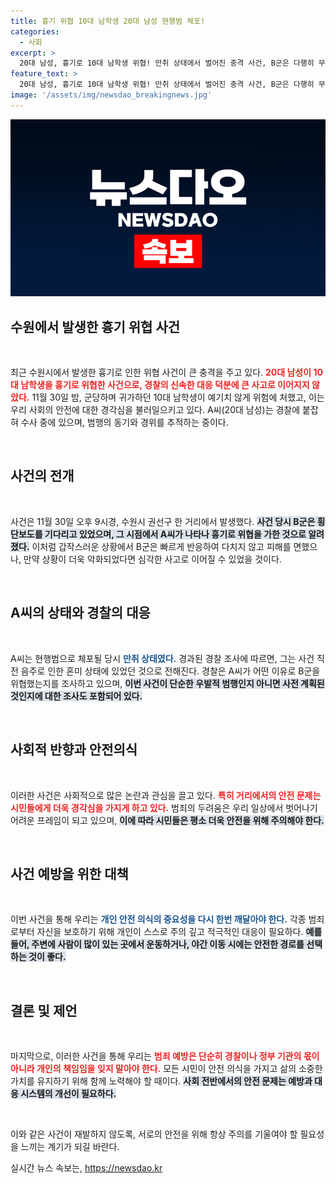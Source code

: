```yaml
---
title: 흉기 위협 10대 남학생 20대 남성 현행범 체포!
categories:
  - 사회
excerpt: >
  20대 남성, 흉기로 10대 남학생 위협! 만취 상태에서 벌어진 충격 사건, B군은 다행히 무사. 경찰 조사 이어지며 범행 동기 밝혀질까? 클릭해서 자세히 알아보세요!
feature_text: >
  20대 남성, 흉기로 10대 남학생 위협! 만취 상태에서 벌어진 충격 사건, B군은 다행히 무사. 경찰 조사 이어지며 범행 동기 밝혀질까? 클릭해서 자세히 알아보세요!
image: '/assets/img/newsdao_breakingnews.jpg'
---
```


<p><img src="/assets/img/newsdao_breakingnews.jpg" alt="firstkoreanews 속보" /></p>

<h2 data-ke-size="size26">수원에서 발생한 흉기 위협 사건</h2>

<p data-ke-size="size16">&nbsp;</p> 

<p>최근 수원시에서 발생한 흉기로 인한 위협 사건이 큰 충격을 주고 있다. <b><span style="color: #ee2323;">20대 남성이 10대 남학생을 흉기로 위협한 사건으로, 경찰의 신속한 대응 덕분에 큰 사고로 이어지지 않았다.</span></b> 11월 30일 밤, 군당하며 귀가하던 10대 남학생이 예기치 않게 위험에 처했고, 이는 우리 사회의 안전에 대한 경각심을 불러일으키고 있다. A씨(20대 남성)는 경찰에 붙잡혀 수사 중에 있으며, 범행의 동기와 경위를 추적하는 중이다.</p>

<p data-ke-size="size16">&nbsp;</p>

<h2 data-ke-size="size26">사건의 전개</h2>

<p data-ke-size="size16">&nbsp;</p> 

<p>사건은 11월 30일 오후 9시경, 수원시 권선구 한 거리에서 발생했다. <b><span style="background-color: #21538527;">사건 당시 B군은 횡단보도를 기다리고 있었으며, 그 시점에서 A씨가 나타나 흉기로 위협을 가한 것으로 알려졌다.</span></b> 이처럼 갑작스러운 상황에서 B군은 빠르게 반응하여 다치지 않고 피해를 면했으나, 만약 상황이 더욱 악화되었다면 심각한 사고로 이어질 수 있었을 것이다.</p>

<p data-ke-size="size16">&nbsp;</p>

<h2 data-ke-size="size26">A씨의 상태와 경찰의 대응</h2>

<p data-ke-size="size16">&nbsp;</p> 

<p>A씨는 현행범으로 체포될 당시 <b><span style="color: #1a5490;">만취 상태였다.</span></b> 경과된 경찰 조사에 따르면, 그는 사건 직전 음주로 인한 혼미 상태에 있었던 것으로 전해진다. 경찰은 A씨가 어떤 이유로 B군을 위협했는지를 조사하고 있으며, <b><span style="background-color: #21538527;">이번 사건이 단순한 우발적 범행인지 아니면 사전 계획된 것인지에 대한 조사도 포함되어 있다.</span></b></p>

<p data-ke-size="size16">&nbsp;</p>

<h2 data-ke-size="size26">사회적 반향과 안전의식</h2>

<p data-ke-size="size16">&nbsp;</p> 

<p>이러한 사건은 사회적으로 많은 논란과 관심을 끌고 있다. <b><span style="color: #ee2323;">특히 거리에서의 안전 문제는 시민들에게 더욱 경각심을 가지게 하고 있다.</span></b> 범죄의 두려움은 우리 일상에서 벗어나기 어려운 프레임이 되고 있으며, <b><span style="background-color: #21538527;">이에 따라 시민들은 평소 더욱 안전을 위해 주의해야 한다.</span></b></p>

<p data-ke-size="size16">&nbsp;</p>

<h2 data-ke-size="size26">사건 예방을 위한 대책</h2>

<p data-ke-size="size16">&nbsp;</p> 

<p>이번 사건을 통해 우리는 <b><span style="color: #1a5490;">개인 안전 의식의 중요성을 다시 한번 깨달아야 한다.</span></b> 각종 범죄로부터 자신을 보호하기 위해 개인이 스스로 주의 깊고 적극적인 대응이 필요하다. <b><span style="background-color: #21538527;">예를 들어, 주변에 사람이 많이 있는 곳에서 운동하거나, 야간 이동 시에는 안전한 경로를 선택하는 것이 좋다.</span></b></p>

<p data-ke-size="size16">&nbsp;</p>

<h2 data-ke-size="size26">결론 및 제언</h2>

<p data-ke-size="size16">&nbsp;</p> 

<p>마지막으로, 이러한 사건을 통해 우리는 <b><span style="color: #ee2323;">범죄 예방은 단순히 경찰이나 정부 기관의 몫이 아니라 개인의 책임임을 잊지 말아야 한다.</span></b> 모든 시민이 안전 의식을 가지고 삶의 소중한 가치를 유지하기 위해 함께 노력해야 할 때이다. <b><span style="background-color: #21538527;">사회 전반에서의 안전 문제는 예방과 대응 시스템의 개선이 필요하다.</span></b></p>

<p data-ke-size="size16">&nbsp;</p>

<p>이와 같은 사건이 재발하지 않도록, 서로의 안전을 위해 항상 주의를 기울여야 할 필요성을 느끼는 계기가 되길 바란다.</p>
실시간 뉴스 속보는, <a href="https://newsdao.kr" rel="dofollow">https://newsdao.kr</a>


